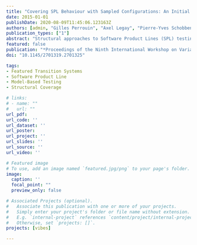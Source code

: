 ```yaml
---
title: "Covering SPL Behaviour with Sampled Configurations: An Initial Assessment"
date: 2015-01-01
publishDate: 2020-08-09T11:45:06.123163Z
authors: [admin, "Gilles Perrouin", "Axel Legay", "Pierre-Yves Schobbens", "Patrick Heymans"]
publication_types: ["1"]
abstract: "Structural approaches to Software Product Lines (SPL) testing (such as pairwise testing) have gained momentum as they are able to scale to larger SPLs described as feature diagrams (FD). However, these methods are agnostic with respect to behaviour: the sampled configurations have thus no reason to satisfy any given behavioural criterion. In this paper, we investigate the behavioural coverage of two structural testing criteria: pairwise and similarity. To do so, we modelled four SPLs in terms of feature diagrams and associated featured transitions systems (FTSs). We then computed state, action and transition coverage for a set of generated configurations. Preliminary results indicate that for relatively small variability models with few cross-tree constraints, structural coverage-driven tools tend to cover large parts of behaviour with less than 8 configurations. Though structural coverage cannot be used directly as a replacement for behavioural driven SPL test generation, opportunities to mix structural and behavioural coverage for efficient and effective SPL testing do exist."
featured: false
publication: "*Proceedings of the Ninth International Workshop on Variability Modelling of Software-intensive Systems*"
doi: "10.1145/2701319.2701325"

tags:
- Featured Transition Systems
- Software Product Line
- Model-Based Testing
- Structural Coverage

# links:
# - name: ""
#   url: ""
url_pdf:
url_code: ''
url_dataset: ''
url_poster:
url_project: ''
url_slides: ''
url_source: ''
url_video: ''

# Featured image
# To use, add an image named `featured.jpg/png` to your page's folder.
image:
  caption: ''
  focal_point: ""
  preview_only: false

# Associated Projects (optional).
#   Associate this publication with one or more of your projects.
#   Simply enter your project's folder or file name without extension.
#   E.g. `internal-project` references `content/project/internal-project/index.md`.
#   Otherwise, set `projects: []`.
projects: [vibes]

---
```

